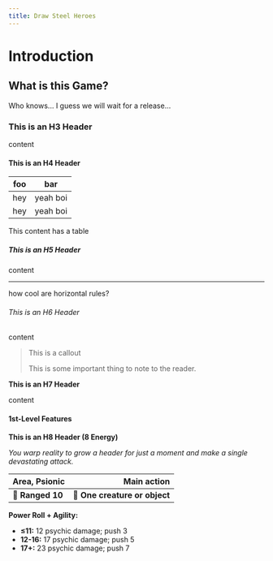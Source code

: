 ```yaml
---
title: Draw Steel Heroes
---
```


# Introduction

## What is this Game?

Who knows... I guess we will wait for a release...

### This is an H3 Header

content

#### This is an H4 Header

| foo | bar      |
| --- | -------- |
| hey | yeah boi |
| hey | yeah boi |

This content has a table

##### This is an H5 Header

content

______________________________________________________________________

how cool are horizontal rules?

###### This is an H6 Header

content

> This is a callout
>
> This is some important thing to note to the reader.

**<span class="steel-compendium-h7">This is an H7 Header</span>**

content

#### 1st-Level Features

**<span class="steel-compendium-ability">This is an H8 Header (8 Energy)</span>**

*You warp reality to grow a header for just a moment and make a single devastating attack.*

| Area, Psionic    |                   Main action |
| :--------------- | ----------------------------: |
| **📏 Ranged 10** | **🎯 One creature or object** |

**Power Roll + Agility:**

- **≤11:** 12 psychic damage; push 3
- **12-16:** 17 psychic damage; push 5
- **17+:** 23 psychic damage; push 7
